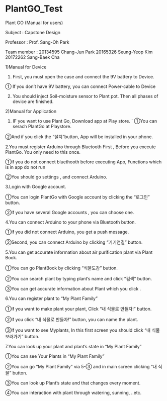 # PlantGO_Test
 
Plant GO
(Manual for users)
 
 
 
Subject		:   Capstone Design
 
Professor		:   Prof. Sang-Oh Park
 
Team member	:   20134595 Chang-Jun Park
    20165326 Seung-Yeop Kim 
    20172262 Sang-Baek Cha




 


1)Manual for Device

1. First, you must open the case and connect the 9V battery to Device.
 

①	If you don’t have 9V battery, you can connect Power-cable to Device
 
2. You should inject Soil-moisture sensor to Plant pot. Then all phases of device are finished.

 
2)Manual for Application

1. IF you want to use Plant Go, Download app at Play store.
` 
①You can serach PlantGo at Playstore. 

②And if you click the “설치”button, App will be installed in your phone.


2.You must register Arduino through Bluetooth First , Before you execute PlantGo. 
You only need to this once.
 

①If you do not connect bluethooth before executing App, Functions which is in app do not run

 
②You should go settings , and connect Arduino.


3.Login with Google account.
  


①You can login PlantGo with Google account by clicking the “로그인” button.

 
②If you have several Google accounts , you can choose one.





4.You can connect Arduino to your phone via Bluetooth button.

  
①If you did not connect Arduino, you get a push message.

 
②Second, you can connect Arduino by clicking  “기기연결” button.





5.You can get accurate information about air purification plant via Plant Book. 
   

①You can go PlantBook by clicking “식물도감” button.


②You can search plant by typing plant’s name and click “검색” button.


③You can get accurate information about Plant which you click .





6.You can register plant to “My Plant Family”
  

①If you want to make plant your plant, Click “내 식물로 만들자!” button.

②If you click “내 식물로 만들자!” button, you can name the plant.


③If you want to see Myplants, In this first screen you should click “내 식물 보러가기” button.




7.You can look up your plant and plant’s state in “My Plant Family”
   

①You can  see Your Plants in “My Plant Family”

②You can go “My Plant Family” via 5-③ and in main screen clicking “내 식물” button. 


③You can look up Plant’s state and that changes every moment.

④You can interaction with plant through watering, sunning, ..etc.
